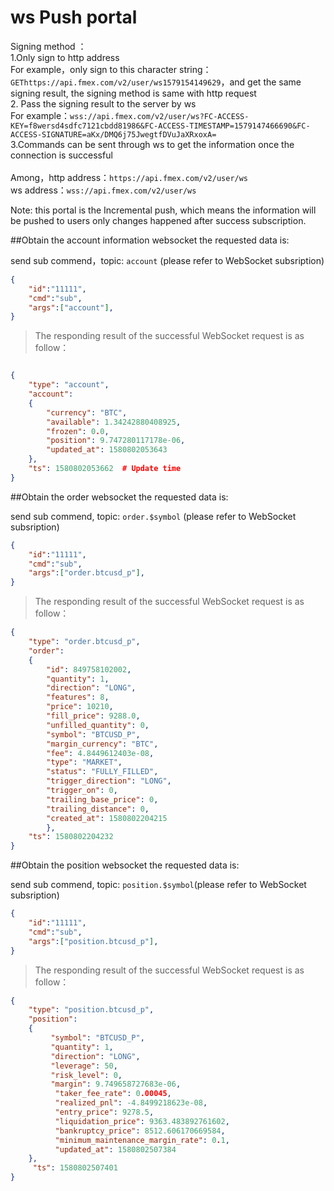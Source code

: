 # ws Push portal 

Signing method ：<br>
1.Only sign to http address <br>
For example，only sign to this character string：`GEThttps://api.fmex.com/v2/user/ws1579154149629`，and get the same signing result, the signing method is same with http request<br>
2. Pass the signing result to the server by ws <br>
For example：`wss://api.fmex.com/v2/user/ws?FC-ACCESS-KEY=f8wersd4sdfc7121cbdd81986&FC-ACCESS-TIMESTAMP=1579147466690&FC-ACCESS-SIGNATURE=aKx/DMQ6j75JwegtfDVuJaXRxoxA=`<br>
3.Commands can be sent through ws to get the information once the connection is successful <br>
<br>
Among，http address：`https://api.fmex.com/v2/user/ws`<br>
ws address：`wss://api.fmex.com/v2/user/ws`<br>

Note: this portal is the Incremental push, which means the information will be pushed to users only changes happened after success subscription.

##Obtain the account information
websocket the requested data is:

send sub commend，topic: `account` (please refer to WebSocket subsription)

```json
{
    "id":"11111",
    "cmd":"sub",
    "args":["account"],
}
```
>The responding result of the successful WebSocket request is as follow：

```json

{
    "type": "account", 
    "account": 
    {
        "currency": "BTC", 
        "available": 1.34242880408925, 
        "frozen": 0.0, 
        "position": 9.747280117178e-06, 
        "updated_at": 1580802053643
    }, 
    "ts": 1580802053662  # Update time
}
```

##Obtain the order
websocket the requested data is:

send sub commend, topic: `order.$symbol` (please refer to WebSocket subsription)

```json
{
    "id":"11111",
    "cmd":"sub",
    "args":["order.btcusd_p"],
}
```
>The responding result of the successful WebSocket request is as follow：

```json
{
    "type": "order.btcusd_p", 
    "order": 
    {
        "id": 849758102002, 
        "quantity": 1, 
        "direction": "LONG", 
        "features": 8, 
        "price": 10210, 
        "fill_price": 9288.0, 
        "unfilled_quantity": 0, 
        "symbol": "BTCUSD_P", 
        "margin_currency": "BTC", 
        "fee": 4.8449612403e-08, 
        "type": "MARKET", 
        "status": "FULLY_FILLED", 
        "trigger_direction": "LONG", 
        "trigger_on": 0, 
        "trailing_base_price": 0, 
        "trailing_distance": 0, 
        "created_at": 1580802204215
        }, 
    "ts": 1580802204232
}
```
##Obtain the position
websocket the requested data is:

send sub commend, topic: `position.$symbol`(please refer to WebSocket subsription)

```json
{
    "id":"11111",
    "cmd":"sub",
    "args":["position.btcusd_p"],
}
```
>The responding result of the successful WebSocket request is as follow：

```json
{
    "type": "position.btcusd_p", 
    "position": 
    {
         "symbol": "BTCUSD_P", 
         "quantity": 1, 
         "direction": "LONG", 
         "leverage": 50, 
         "risk_level": 0, 
         "margin": 9.749658727683e-06,
          "taker_fee_rate": 0.00045, 
          "realized_pnl": -4.8499218623e-08, 
          "entry_price": 9278.5, 
          "liquidation_price": 9363.483892761602, 
          "bankruptcy_price": 8512.606170669584, 
          "minimum_maintenance_margin_rate": 0.1, 
          "updated_at": 1580802507384
    },
     "ts": 1580802507401
}
```

